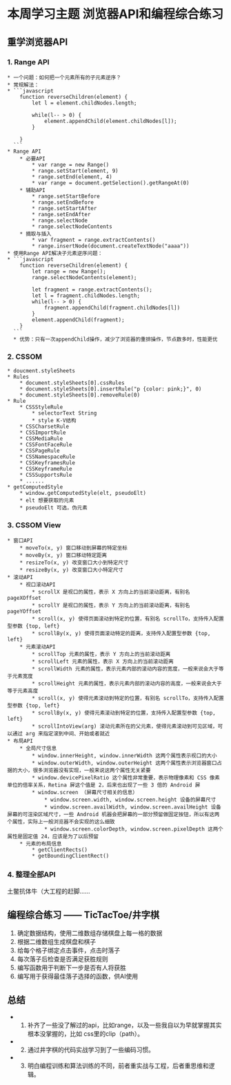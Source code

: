 # 本周学习主题 浏览器API和编程综合练习

## 重学浏览器API

### 1. Range API

    * 一个问题：如何把一个元素所有的子元素逆序？
    * 常规解法：
    * ```javascript
        function reverseChildren(element) {
            let l = element.childNodes.length;

            while(l-- > 0) {
                element.appendChild(element.childNodes[l]);
            }

        }
      ```
    * Range API
        * 必要API
            * var range = new Range()
            * range.setStart(element, 9)
            * range.setEnd(element, 4)
            * var range = document.getSelection().getRangeAt(0)
        * 辅助API
            * range.setStartBefore
            * range.setEndBefore
            * range.setStartAfter
            * range.setEndAfter
            * range.selectNode
            * range.selectNodeContents
        * 摘取与插入
            * var fragment = range.extractContents()
            * range.insertNode(document.createTextNode("aaaa"))
    * 使用Range API解决子元素逆序问题：
    * ```javascript
        function reverseChildren(element) {
            let range = new Range();
            range.selectNodeContents(element);

            let fragment = range.extractContents();
            let l = fragment.childNodes.length;
            while(l-- > 0) {
                fragment.appendChild(fragment.childNodes[l])
            }
            element.appendChild(fragment);
        }
      ```
      * 优势：只有一次appendChild操作，减少了浏览器的重排操作，节点数多时，性能更优

### 2. CSSOM

    * doucment.styleSheets
    * Rules
        * document.styleSheets[0].cssRules
        * document.styleSheets[0].insertRule("p {color: pink;}", 0)
        * document.styleSheets[0].removeRule(0)
    * Rule
        * CSSStyleRule
            * selectorText String
            * style K-V结构
        * CSSCharsetRule
        * CSSImportRule
        * CSSMediaRule
        * CSSFontFaceRule
        * CSSPageRule
        * CSSNamespaceRule
        * CSSKeyframesRule
        * CSSKeyframeRule
        * CSSSupportsRule
        * ......
    * getComputedStyle
        * window.getComputedStyle(elt, pseudoElt)
        * elt 想要获取的元素
        * pseudoElt 可选，伪元素

### 3. CSSOM View

    * 窗口API
        * moveTo(x, y) 窗口移动到屏幕的特定坐标
        * moveBy(x, y) 窗口移动特定距离
        * resizeTo(x, y) 改变窗口大小到特定尺寸
        * resizeBy(x, y) 改变窗口大小特定尺寸
    * 滚动API
        * 视口滚动API
            * scrollX 是视口的属性，表示 X 方向上的当前滚动距离，有别名 pageXOffset
            * scrollY 是视口的属性，表示 Y 方向上的当前滚动距离，有别名 pageYOffset
            * scroll(x, y) 使得页面滚动到特定的位置，有别名 scrollTo，支持传入配置型参数 {top, left}
            * scrollBy(x, y) 使得页面滚动特定的距离，支持传入配置型参数 {top, left}
        * 元素滚动API
            * scrollTop 元素的属性，表示 Y 方向上的当前滚动距离
            * scrollLeft 元素的属性，表示 X 方向上的当前滚动距离
            * scrollWidth 元素的属性，表示元素内部的滚动内容的宽度，一般来说会大于等于元素宽度
            * scrollHeight 元素的属性，表示元素内部的滚动内容的高度，一般来说会大于等于元素高度
            * scroll(x, y) 使得元素滚动到特定的位置，有别名 scrollTo，支持传入配置型参数 {top, left}
            * scrollBy(x, y) 使得元素滚动到特定的位置，支持传入配置型参数 {top, left}
            * scrollIntoView(arg) 滚动元素所在的父元素，使得元素滚动到可见区域，可以通过 arg 来指定滚到中间、开始或者就近
    * 布局API
        * 全局尺寸信息
            * window.innerHeight, window.innerWidth 这两个属性表示视口的大小
            * window.outerWidth, window.outerHeight 这两个属性表示浏览器窗口占据的大小，很多浏览器没有实现，一般来说这两个属性无关紧要
            * window.devicePixelRatio 这个属性非常重要，表示物理像素和 CSS 像素单位的倍率关系，Retina 屏这个值是 2，后来也出现了一些 3 倍的 Android 屏
            * window.screen （屏幕尺寸相关的信息）
                * window.screen.width, window.screen.height 设备的屏幕尺寸
                * window.screen.availWidth, window.screen.availHeight 设备屏幕的可渲染区域尺寸，一些 Android 机器会把屏幕的一部分预留做固定按钮，所以有这两个属性，实际上一般浏览器不会实现的这么细致
                * window.screen.colorDepth, window.screen.pixelDepth 这两个属性是固定值 24，应该是为了以后预留
        * 元素的布局信息
            * getClientRects()
            * getBoundingClientRect()

### 4. 整理全部API

土鳖抗体牛（大工程的赶脚……

## 编程综合练习 —— TicTacToe/井字棋

1. 确定数据结构，使用二维数组存储棋盘上每一格的数据
2. 根据二维数组生成棋盘和棋子
3. 给每个格子绑定点击事件，点击时落子
4. 每次落子后检查是否满足获胜规则
5. 编写函数用于判断下一步是否有人将获胜
6. 编写用于获得最佳落子选择的函数，供AI使用

## 总结

- 1. 补齐了一些没了解过的api，比如range，以及一些我自以为早就掌握其实根本没掌握的，比如 css里的clip（path）。
- 2. 通过井字棋的代码实战学习到了一些编码习惯。
- 3. 明白编程训练和算法训练的不同，前者重实战与工程，后者重思维和逻辑。
